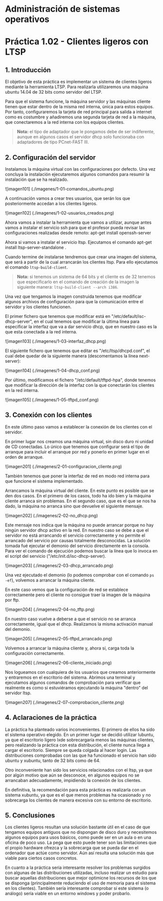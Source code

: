 # Administración de sistemas operativos

# Práctica 1.02 - Clientes ligeros con LTSP

## 1. Introducción

El objetivo de esta práctica es implementar un sistema de clientes ligeros mediante la herramienta LTSP. Para realizarla utilizaremos una máquina ubuntu 14.04 de 32 bits como servidor del LTSP.

Para que el sistema funcione, la máquina servidor y las máquinas cliente tienen que estar dentro de la misma red interna, única para estos equipos. Por tanto, configuraremos la tarjeta de red principal para salida a internet como es costumbre y añadiremos una segunda tarjeta de red a la máquina, que conectaremos a la red interna con los equipos clientes. 

> **Nota:** el tipo de adaptador que le pongamos debe de ser indiferente, aunque en algunos casos el servidor dhcp solo funcionaba con adaptadores de tipo PCnet-FAST III.

## 2. Configuración del servidor

Instalamos la máquina virtual con las configuraciones por defecto. Una vez concluya la instalación ejecutaremos algunos comandos para resumir la instalación que se ha realizado.

![imagen101] (./imagenes/1-01-comandos_ubuntu.png)

A continuación vamos a crear tres usuarios, que serán los que posteriormente accedan a los clientes ligeros.

![imagen102] (./imagenes/1-02-usuarios_creados.png)

Ahora vamos a instalar la herramienta que vamos a utilizar, aunque antes vamos a instalar el servicio ssh para que el profesor pueda revisar las configuraciones realizadas desde remoto: apt-get install openssh-server

Ahora si vamos a instalar el servicio ltsp. Ejecutamos el comando apt-get install ltsp-server-standalone .

Cuando termine de instalarse tendremos que crear una imagen del sistema, que será a partir de la cual arrancarán los clientes ltsp. Para ello ejecutamos el comando `ltsp-build-client`.

> **Nota:** si tenemos un sistema de 64 bits y el cliente es de 32 tenemos que especificarlo en el comando de creación de la imagen la siguiente manera: `ltsp-build-client --arch i386`.

Una vez que tengamos la imagen construida tenemos que modificar algunos archivos de configuración para que la comunicación entre el servidor y los clientes funcionen.

El primer fichero que tenemos que modificar está en "/etc/default/isc-dhcp-server", en el cual tenemos que modificar la última línea para especificar la interfaz que va a dar servicio dhcp, que en nuestro caso es la que esta conectada a la red interna.

![imagen103] (./imagenes/1-03-interfaz_dhcp.png)

El siguiente fichero que tenemos que editar es "/etc/ltsp/dhcpd.conf", el cual debe quedar de la siguiente manera (descomentamos la línea next-server):

![imagen104] (./imagenes/1-04-dhcp_conf.png)

Por último, modificamos el fichero "/etc/default/tftpd-hpa", donde tenemos que modificar la dirección de la interfaz con la que conectarán los clientes en la red interna.

![imagen105] (./imagenes/1-05-tftpd_conf.png)

## 3. Conexión con los clientes

En este último paso vamos a establecer la conexión de los clientes con el servidor. 

En primer lugar nos creamos una máquina virtual, sin disco duro ni unidad de CD conectadas. Lo único que tenemos que configurar será el tipo de arranque para incluir el arranque por red y ponerlo en primer lugar en el orden de arranque.

![imagen201] (./imagenes/2-01-configuracion_cliente.png)

También tenemos que poner la interfaz de red en modo red interna para que funcione el sistema implementado.

Arrancamos la máquina virtual del cliente. En este punto es posible que se den dos casos. En el primero de los casos, todo ha ido bien y la máquina cliente arranca sin problemas. En el segundo caso, que es el que se nos ha dado, la máquina no arranca sino que devuelve el siguiente mensaje.

![imagen202] (./imagenes/2-02-no_dhcp.png)

Este mensaje nos indica que la máquina no puede arrancar porque no hay ningún servidor dhcp activo en la red. En nuestro caso se debe a que el servidor no está arrancando el servicio correctamente y no permite el arrancado del servicio por causas totalmente desconocidas. La solución tomada fué ejecutar el demonio del servicio directamente en la consola. Para ver el comando de ejecución podemos buscar la línea que lo invoca en el script del servicio ("/etc/init.d/isc-dhcp-server).

![imagen203] (./imagenes/2-03-dhcp_arrancado.png)

Una vez ejecutado el demonio (lo podemos comprobar con el comando `ps -ef`), volvemos a arrancar la máquina cliente.

En este caso vemos que la configuración de red se establece correctamente pero el cliente no consigue traer la imagen de la máquina por ftp. 

![imagen204] (./imagenes/2-04-no_tftp.png)

En nuestro caso vuelve a deberse a que el servicio no se arranca correctamente, igual que el dhcp. Realizamos la misma activación manual del demonio.

![imagen205] (./imagenes/2-05-tftpd_arrancado.png)

Volvemos a arrancar la máquina cliente y, ahora sí, carga toda la configuración correctamente.

![imagen206] (./imagenes/2-06-cliente_iniciado.png)

Nos logueamos con cualquiera de los usuarios que creamos anteriormente y entraremos en el escritorio del sistema. Abrimos una terminal y ejecutamos algunos comandos de comprobación para verificar que realmente es como si estuviéramos ejecutando la máquina "dentro" del servidor ltsp.

![imagen207] (./imagenes/2-07-comprobacion_cliente.png) 

## 4. Aclaraciones de la práctica

La práctica ha planteado varios inconvenientes. El primero de ellos ha sido el sistema operativo elegido. En un primer lugar se decidió utilizar lubuntu, ya que el escritorio ligero lxde sobrecargaría menos las máquinas clientes, pero realizando la práctica con esta distribución, el cliente nunca llega a cargar el escritorio. Siempre se queda colgada al hacer login. 
Las distribuciones comprobadas con las que ha funcionado el servicio han sido ubuntu y xubuntu, tanto de 32 bits como de 64.

Otro inconveniente han sido los servicios relacionados con el ltsp, ya que por algún motivo que aún se desconoce, en algunos equipos no se arrancaban adecuadamente, impidiendo la conexión de los clientes.

En definitiva, la recomendación para esta práctica es realizarla con un sistema xubuntu, ya que es el que menos problemas ha ocasionado y no sobrecarga los clientes de manera excesiva con su entorno de escritorio.

## 5. Conclusiones

Los clientes ligeros resultan una solución bastante útil en el caso de que tengamos equipos antiguos que no dispongan de disco duro y necesitemos algunos equipos para usos básicos, como puede ser en un aula o en una oficina de poco uso. La pega que esto puede tener son las limitaciones que el propio hardware ofrezca y la sobrecarga que se pueda dar en el ordenador que actúe como servidor. Aún así resulta una solución más que viable para ciertos casos concretos.

En cuanto a la práctica sería interesante resolver los problemas surgidos con algunas de las distribuciones utilizadas, incluso realizar un estudio para buscar aquellas distribuciones que mejor optimicne los recursos de los que se disponga (principalmente reduciendo el uso de memoria para el sistema en los clientes). También sería interesante comprobar si este sistema (o análogo) sería viable en un entorno windows y poder probarlo.